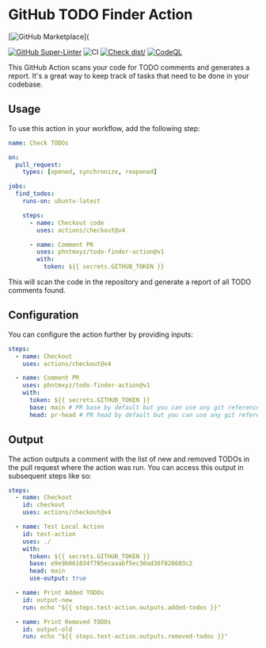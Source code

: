 # GitHub TODO Finder Action

[![GitHub Marketplace](https://img.shields.io/badge/Marketplace-TODO%20Finder%20Action-blue?logo=github)](

[![GitHub Super-Linter](https://github.com/phntmxyz/todo-finder-action/actions/workflows/linter.yml/badge.svg)](https://github.com/super-linter/super-linter)
![CI](https://github.com/phntmxyz/todo-finder-action/actions/workflows/ci.yml/badge.svg)
[![Check dist/](https://github.com/phntmxyz/todo-finder-action/actions/workflows/check-dist.yml/badge.svg)](https://github.com/phntmxyz/todo-finder-action/actions/workflows/check-dist.yml)
[![CodeQL](https://github.com/phntmxyz/todo-finder-action/actions/workflows/codeql-analysis.yml/badge.svg)](https://github.com/phntmxyz/todo-finder-action/actions/workflows/codeql-analysis.yml)

This GitHub Action scans your code for TODO comments and generates a report.
It's a great way to keep track of tasks that need to be done in your codebase.

## Usage

To use this action in your workflow, add the following step:

```yaml
name: Check TODOs

on:
  pull_request:
    types: [opened, synchronize, reopened]

jobs:
  find_todos:
    runs-on: ubuntu-latest

    steps:
      - name: Checkout code
        uses: actions/checkout@v4

      - name: Comment PR
        uses: phntmxyz/todo-finder-action@v1
        with:
          token: ${{ secrets.GITHUB_TOKEN }}
```

This will scan the code in the repository and generate a report of all TODO
comments found.

## Configuration

You can configure the action further by providing inputs:

```yaml
steps:
  - name: Checkout
    uses: actions/checkout@v4

  - name: Comment PR
    uses: phntmxyz/todo-finder-action@v1
    with:
      token: ${{ secrets.GITHUB_TOKEN }}
      base: main # PR base by default but you can use any git reference
      head: pr-head # PR head by default but you can use any git reference
```

## Output

The action outputs a comment with the list of new and removed TODOs in the pull
request where the action was run. You can access this output in subsequent steps
like so:

```yaml
steps:
  - name: Checkout
    id: checkout
    uses: actions/checkout@v4

  - name: Test Local Action
    id: test-action
    uses: ./
    with:
      token: ${{ secrets.GITHUB_TOKEN }}
      base: e9e9b061034f705ecaaabf5ec30ad36f828603c2
      head: main
      use-output: true

  - name: Print Added TODOs
    id: output-new
    run: echo "${{ steps.test-action.outputs.added-todos }}"

  - name: Print Removed TODOs
    id: output-old
    run: echo "${{ steps.test-action.outputs.removed-todos }}"
```
